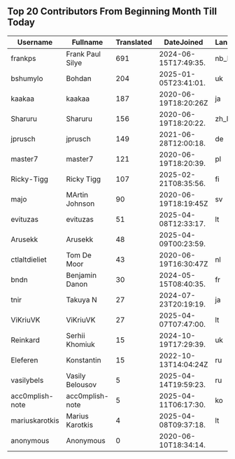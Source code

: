 ## Top 20 Contributors From Beginning Month Till Today ##
|Username|Fullname|Translated|DateJoined|Language|
|--------|--------|----------|----------|-------|
|frankps|Frank Paul Silye|691|2024-06-15T17:49:35.|nb_NO|
|bshumylo|Bohdan|204|2025-01-05T23:41:01.|uk|
|kaakaa|kaakaa|187|2020-06-19T18:20:26Z|ja|
|Sharuru|Sharuru|156|2020-06-19T18:20:22.|zh_Hans|
|jprusch|jprusch|149|2021-06-28T12:00:18.|de|
|master7|master7|121|2020-06-19T18:20:39.|pl|
|Ricky-Tigg|Ricky Tigg|107|2025-02-21T08:35:56.|fi|
|majo|MArtin Johnson|90|2020-06-19T18:19:45Z|sv|
|evituzas|evituzas|51|2025-04-08T12:33:17.|lt|
|Arusekk|Arusekk|48|2025-04-09T00:23:59.||
|ctlaltdieliet|Tom De Moor|43|2020-06-19T16:30:47Z|nl|
|bndn|Benjamin Danon|30|2024-05-15T08:40:35.|fr|
|tnir|Takuya N|27|2024-07-23T20:19:19.|ja|
|ViKriuVK|ViKriuVK|27|2025-04-07T07:47:00.|lt|
|Reinkard|Serhii Khomiuk|15|2024-10-19T17:29:39.|uk|
|Eleferen|Konstantin|15|2022-10-13T14:04:24Z|ru|
|vasilybels|Vasily Belousov|5|2025-04-14T19:59:23.|ru|
|acc0mplish-note|acc0mplish-note|5|2025-04-11T06:17:30.|ko|
|mariuskarotkis|Marius Karotkis|4|2025-04-08T09:37:18.|lt|
|anonymous|Anonymous|0|2020-06-10T18:34:14.||
